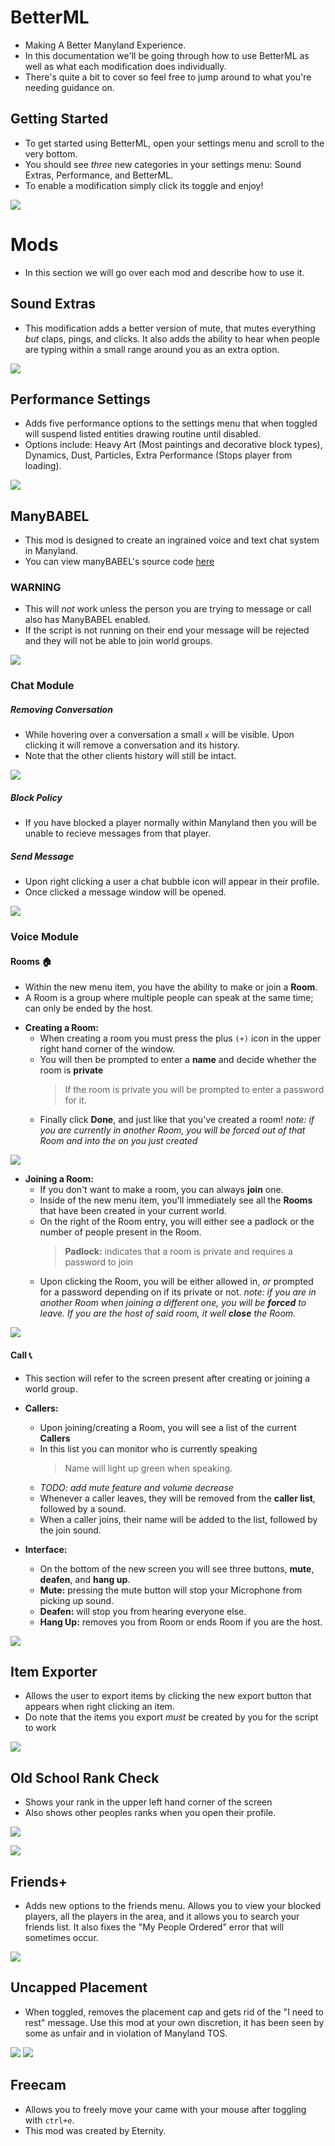 # BetterML
  * Making A Better Manyland Experience.
  * In this documentation we'll be going through how to use BetterML as well as what each modification does individually.
  * There's quite a bit to cover so feel free to jump around to what you're needing guidance on.


## Getting Started
 * To get started using BetterML, open your settings menu and scroll to the very bottom.
 * You should see *three* new categories in your settings menu: Sound Extras, Performance, and BetterML.
 * To enable a modification simply click its toggle and enjoy!
 
![](https://gyazo.com/6dcd6b3d612b150bb8e1caf901ea7461.gif) 

# Mods
* In this section we will go over each mod and describe how to use it.

## Sound Extras
 * This modification adds a better version of mute, that mutes everything *but* claps, pings, and clicks. It also adds the ability to hear when people are typing within a small range around you as an extra option.
 
 ![](https://media.discordapp.net/attachments/856045199981281300/858919590456197130/unknown.png)
 
## Performance Settings
 * Adds five performance options to the settings menu that when toggled will suspend listed entities drawing routine until disabled.
 * Options include: Heavy Art (Most paintings and decorative block types), Dynamics, Dust, Particles, Extra Performance (Stops player from loading).
 
 ![](https://cdn.discordapp.com/attachments/614637022614782000/1081638205536862309/image.png)
 
 ## ManyBABEL
* This mod is designed to create an ingrained voice and text chat system in Manyland. 
* You can view manyBABEL's source code [here](https://github.com/ZoltarML/ManyBABEL)

### **WARNING**
 * This will *not* work unless the person you are trying to message or call also has ManyBABEL enabled.
 * If the script is not running on their end your message will be rejected and they will not be able to join world groups. 

![](https://gyazo.com/e730a6be38dd45e1297396a81992f554.gif)

### Chat Module

##### Removing Conversation
 * While hovering over a conversation a small `x` will be visible. Upon clicking it will remove a conversation and its history.
 * Note that the other clients history will still be intact.
 
![](https://gyazo.com/9f98fcf1f4104172f1b84901c395d733.gif)
 

##### Block Policy
 * If you have blocked a player normally within Manyland then you will be unable to recieve messages from that player. 
 
##### Send Message
* Upon right clicking a user a chat bubble icon will appear in their profile.
* Once clicked a message window will be opened.

![](https://gyazo.com/b9bb8bd1e0bb5b2d4c5c4cf3e7ea5e87.gif)

### Voice Module
#### Rooms[](https://emojipedia.org/house/) 🏠
 - Within the new menu item, you have the ability to make or join a **Room**.
 - A Room is a group where multiple people can speak at the same time; can only be ended by the host.
 
* **Creating a Room:**
	* When creating a room you must press the plus `(+)` icon in the upper right hand corner of the window.
	* You will then be prompted to enter a **name** and decide whether the room is **private**
		> If the room is private you will be prompted to enter a password for it.
	* Finally click **Done**, and just like that you've created a room!
			*note: if you are currently in another Room, you will be forced out of that Room and into the on you just created*
      
 ![](https://gyazo.com/a684e5c031848fe16490618f1048c3f9.gif)
			
* **Joining a Room:**
	* If you don't want to make a room, you can always **join** one.
	* Inside of the new menu item, you'll immediately see all the **Rooms** that have been created in your current world. 
	* On the right of the Room entry, you will either see a padlock or the number of people present in the Room.
		>**Padlock:** indicates that a room is private and requires a password to join
	* Upon clicking the Room, you will be either allowed in, *or* prompted for a password depending on if its private or not.
		*note: if you are in another Room when joining a different one, you will be **forced** to leave. If you are the host of said room, it well **close** the Room.*

![](https://gyazo.com/e2d75d06f5ea4e1941fe50e91ac76a04.gif)

#### Call[](https://emojipedia.org/telephone-receiver/) 📞
- This section will refer to the screen present after creating or joining a world group.
* **Callers:**
	* Upon joining/creating a Room, you will see a list of the current **Callers**
	*  In this list you can monitor who is currently speaking
		> Name will light up green when  speaking.	
	* *TODO: add mute feature and volume decrease*
	* Whenever a caller leaves, they will be removed from the **caller list**, followed by a sound. 
	* When a caller joins, their name will be added to the list, followed by the join sound.
	
* **Interface:**
	* On the bottom of the new screen you will see three buttons, **mute**, **deafen**, and **hang up**.
	* **Mute:** pressing the mute button will stop your Microphone from picking up sound.
	* **Deafen:** will stop you from hearing everyone else.
	* **Hang Up:** removes you from Room or ends Room if you are the host. 
		
![](https://gyazo.com/5bdf1f22cf0dd7f5b05e0623fd39e83a.gif)

## Item Exporter
 * Allows the user to export items by clicking the new export button that appears when right clicking an item. 
 * Do note that the items you export *must*  be created by you for the script to work

![](https://cdn.discordapp.com/attachments/858914515446136833/867257595689566218/unknown.png)
 
## Old School Rank Check
 * Shows your rank in the upper left hand corner of the screen
 * Also shows other peoples ranks when you open their profile.


 ![](https://media.discordapp.net/attachments/856045199981281300/858920442684899358/unknown.png)
 
 ![](https://cdn.discordapp.com/attachments/614637022614782000/1081639840279433246/image.png)
 
## Friends+
 * Adds new options to the friends menu. Allows you to view your blocked players, all the players in the area, and it allows you to search your friends list. It also fixes the "My People Ordered" error that will sometimes occur.
 
 ![](https://gyazo.com/3893e32d8352fd0cf18bed0c852e67fe.gif)
 
## Uncapped Placement
 * When toggled, removes the placement cap and gets rid of the "I need to rest" message. Use this mod at your own discretion, it has been seen by some as unfair and in violation of Manyland TOS.

![](https://cdn.discordapp.com/attachments/614637022614782000/1081648580621770892/image.png)
![](https://i.gyazo.com/6de3ecf33123a3edc8b6e5133763c10e.gif)
 
## Freecam
 * Allows you to freely move your came with your mouse after toggling with `ctrl+e`.
 * This mod was created by Eternity.
 

